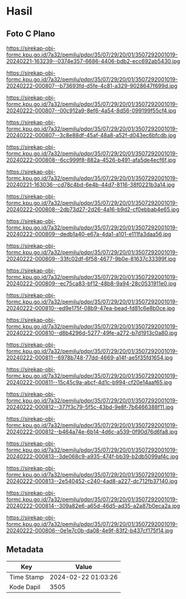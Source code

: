 # Hasil

## Foto C Plano

https://sirekap-obj-formc.kpu.go.id/7a32/pemilu/pdpr/35/07/29/20/01/3507292001019-20240221-163239--0374e357-6686-4406-bdb2-ecc692ab5430.jpg

https://sirekap-obj-formc.kpu.go.id/7a32/pemilu/pdpr/35/07/29/20/01/3507292001019-20240222-000807--b73693fd-d5fe-4c81-a329-9028647f699d.jpg

https://sirekap-obj-formc.kpu.go.id/7a32/pemilu/pdpr/35/07/29/20/01/3507292001019-20240222-000807--00c912a9-8ef6-4a54-8d56-099199f55cf4.jpg

https://sirekap-obj-formc.kpu.go.id/7a32/pemilu/pdpr/35/07/29/20/01/3507292001019-20240222-000807--3c8e88df-45af-48a8-a52f-d043ec6bfcdb.jpg

https://sirekap-obj-formc.kpu.go.id/7a32/pemilu/pdpr/35/07/29/20/01/3507292001019-20240222-000808--6cc999f8-882a-4526-b491-afa5de4ecf6f.jpg

https://sirekap-obj-formc.kpu.go.id/7a32/pemilu/pdpr/35/07/29/20/01/3507292001019-20240221-163036--cd78c4bd-6e4b-44d7-8116-38f0221b3a14.jpg

https://sirekap-obj-formc.kpu.go.id/7a32/pemilu/pdpr/35/07/29/20/01/3507292001019-20240222-000808--2db73d27-2d26-4a16-b9d2-cf0ebbab4e65.jpg

https://sirekap-obj-formc.kpu.go.id/7a32/pemilu/pdpr/35/07/29/20/01/3507292001019-20240222-000809--dedb1a40-e67a-4da1-a101-e111fa3daa56.jpg

https://sirekap-obj-formc.kpu.go.id/7a32/pemilu/pdpr/35/07/29/20/01/3507292001019-20240222-000809--33fc02df-6f58-4677-9b0e-81637c33399f.jpg

https://sirekap-obj-formc.kpu.go.id/7a32/pemilu/pdpr/35/07/29/20/01/3507292001019-20240222-000809--ec75ca83-bf12-48b8-9a94-28c0531911e0.jpg

https://sirekap-obj-formc.kpu.go.id/7a32/pemilu/pdpr/35/07/29/20/01/3507292001019-20240222-000810--ed9e175f-08b9-47ea-bead-fd81c6e8b0ce.jpg

https://sirekap-obj-formc.kpu.go.id/7a32/pemilu/pdpr/35/07/29/20/01/3507292001019-20240222-000810--d8b4296d-5277-49fe-a272-b7d1913c0a80.jpg

https://sirekap-obj-formc.kpu.go.id/7a32/pemilu/pdpr/35/07/29/20/01/3507292001019-20240222-000811--6978b748-77dd-4669-a14f-ae5f35fd1654.jpg

https://sirekap-obj-formc.kpu.go.id/7a32/pemilu/pdpr/35/07/29/20/01/3507292001019-20240222-000811--15c45c9a-abcf-4d1c-b994-cf20e14aaf65.jpg

https://sirekap-obj-formc.kpu.go.id/7a32/pemilu/pdpr/35/07/29/20/01/3507292001019-20240222-000812--377f3c79-5f5c-43bd-9e8f-7b6466388f11.jpg

https://sirekap-obj-formc.kpu.go.id/7a32/pemilu/pdpr/35/07/29/20/01/3507292001019-20240222-000812--b464a74e-6b14-4d6c-a539-0f90d76d6fa8.jpg

https://sirekap-obj-formc.kpu.go.id/7a32/pemilu/pdpr/35/07/29/20/01/3507292001019-20240222-000813--3de068c9-a935-474f-bb39-b2db5099af4c.jpg

https://sirekap-obj-formc.kpu.go.id/7a32/pemilu/pdpr/35/07/29/20/01/3507292001019-20240222-000813--2e540452-c240-4ad8-a227-dc712fb37140.jpg

https://sirekap-obj-formc.kpu.go.id/7a32/pemilu/pdpr/35/07/29/20/01/3507292001019-20240222-000814--309a82e6-a65d-46d5-ad35-a2a87b0eca2a.jpg

https://sirekap-obj-formc.kpu.go.id/7a32/pemilu/pdpr/35/07/29/20/01/3507292001019-20240222-000806--0e1e7c0b-da08-4e9f-83f2-b437cf175f14.jpg


## Metadata

| Key        | Value               |
| ---------- | ------------------- |
| Time Stamp | 2024-02-22 01:03:26 |
| Kode Dapil | 3505                |



